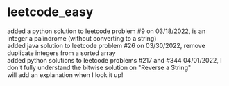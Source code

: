 # leetcode_easy

added a python solution to leetcode problem #9 on 03/18/2022, is an integer a palindrome (without converting to a string)  
added java solution to leetcode problem #26 on 03/30/2022, remove duplicate integers from a sorted array  
added python solutions to leetcode problems #217 and #344 04/01/2022, I don't fully understand the bitwise solution on "Reverse a String"  
will add an explanation when I look it up!
